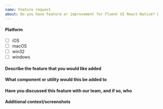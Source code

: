```yaml
---
name: Feature request
about: Do you have Feature or improvement for Fluent UI React-Native? Let us know.
---
```


#### Platform
- [ ] iOS
- [ ] macOS
- [ ] win32
- [ ] windows
 
#### Describe the feature that you would like added

<!-- fill this out -->

#### What component or utility would this be added to

<!-- fill this out -->

#### Have you discussed this feature with our team, and if so, who

<!-- fill this out -->

#### Additional context/screenshots

<!-- fill this out -->
